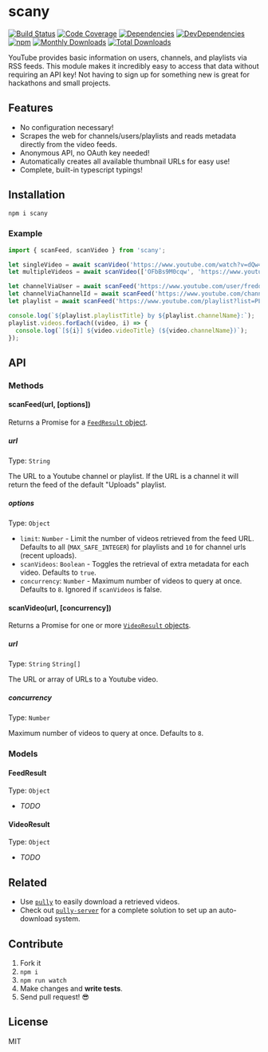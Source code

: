 # scany

[![Build Status](https://img.shields.io/travis/JimmyBoh/scany/master.svg?style=flat-square)](https://travis-ci.org/JimmyBoh/scany)
[![Code Coverage](https://img.shields.io/coveralls/JimmyBoh/scany/master.svg?style=flat-square)](https://coveralls.io/github/JimmyBoh/scany?branch=master)
[![Dependencies](https://img.shields.io/david/JimmyBoh/scany.svg?style=flat-square)](https://david-dm.org/JimmyBoh/scany)
[![DevDependencies](https://img.shields.io/david/dev/JimmyBoh/scany.svg?style=flat-square)](https://david-dm.org/JimmyBoh/scany?type=dev)
[![npm](https://img.shields.io/npm/v/scany.svg?style=flat-square)](https://www.npmjs.com/package/scany)
[![Monthly Downloads](https://img.shields.io/npm/dm/scany.svg?style=flat-square)](https://www.npmjs.com/package/scany)
[![Total Downloads](https://img.shields.io/npm/dt/scany.svg?style=flat-square)](https://www.npmjs.com/package/scany)

YouTube provides basic information on users, channels, and playlists via RSS feeds. This module makes it incredibly easy to access that data without requiring an API key! Not having to sign up for something new is great for hackathons and small projects.

## Features

- No configuration necessary!
- Scrapes the web for channels/users/playlists and reads metadata directly from the video feeds.
- Anonymous API, no OAuth key needed!
- Automatically creates all available thumbnail URLs for easy use!
- Complete, built-in typescript typings!

## Installation

```bash
npm i scany
```

### Example

```ts
import { scanFeed, scanVideo } from 'scany';

let singleVideo = await scanVideo('https://www.youtube.com/watch?v=dQw4w9WgXcQ');
let multipleVideos = await scanVideo(['OFbBs9M0cqw', 'https://www.youtube.com/watch?v=beaHxW5o-uw']);

let channelViaUser = await scanFeed('https://www.youtube.com/user/freddiew');
let channelViaChannelId = await scanFeed('https://www.youtube.com/channel/UCG08EqOAXJk_YXPDsAvReSg');
let playlist = await scanFeed('https://www.youtube.com/playlist?list=PLjHf9jaFs8XUXBnlkBAuRkOpUJosxJ0Vx');

console.log(`${playlist.playlistTitle} by ${playlist.channelName}:`);
playlist.videos.forEach((video, i) => {
  console.log(`[${i}] ${video.videoTitle} (${video.channelName})`);
});

```

## API

### Methods

#### scanFeed(url, [options])

Returns a Promise for a [`FeedResult` object](#FeedResult).

##### url

Type: `String`

The URL to a Youtube channel or playlist. If the URL is a channel it will return the feed of the default "Uploads" playlist.

##### options

Type: `Object`

 - `limit`: `Number` - Limit the number of videos retrieved from the feed URL. Defaults to all (`MAX_SAFE_INTEGER`) for playlists and `10` for channel urls (recent uploads).
 - `scanVideos`: `Boolean` - Toggles the retrieval of extra metadata for each video. Defaults to `true`.
 - `concurrency`: `Number` - Maximum number of videos to query at once. Defaults to `8`. Ignored if `scanVideos` is false.

#### scanVideo(url, [concurrency])

Returns a Promise for one or more [`VideoResult` objects](#VideoResult).

##### url

Type: `String` `String[]`

The URL or array of URLs to a Youtube video.

##### concurrency

Type: `Number`

Maximum number of videos to query at once. Defaults to `8`.

### Models

#### FeedResult

Type: `Object`

 - _TODO_

#### VideoResult

Type: `Object`

 - _TODO_

## Related

- Use [`pully`](https://github.com/jimmyboh/pully) to easily download a retrieved videos.
- Check out [`pully-server`](https://github.com/jimmyboh/pully-server) for a complete solution to set up an auto-download system.

## Contribute

1. Fork it
1. `npm i`
1. `npm run watch`
1. Make changes and **write tests**.
1. Send pull request! :sunglasses:

## License

MIT
